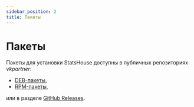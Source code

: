```yaml
---
sidebar_position: 2
title: Пакеты
---
```


# Пакеты

Пакеты для установки StatsHouse доступны в публичных репозиториях _vkpartner_:
* [DEB-пакеты](https://artifactory-external.vkpartner.ru/ui/repos/tree/General/debian-statshouse),
* [RPM-пакеты](https://artifactory-external.vkpartner.ru/ui/repos/tree/General/rpm-statshouse),

или в разделе [GitHub Releases](https://github.com/VKCOM/statshouse/releases).
